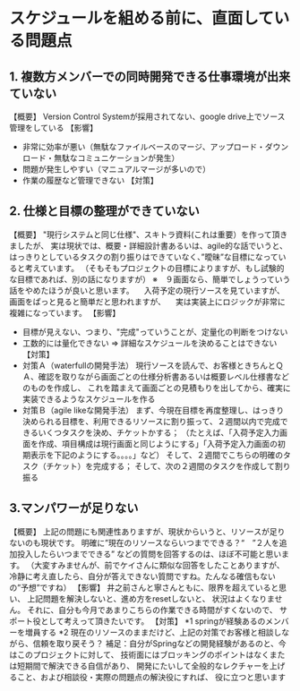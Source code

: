 # スケジュールを組める前に、直面している問題点
## 1. 複数方メンバーでの同時開発できる仕事環境が出来ていない
【概要】
Version Control Systemが採用されてない、google drive上でソース管理をしている
【影響】
* 非常に効率が悪い（無駄なファイルベースのマージ、アップロード・ダウンロード・無駄なコミュニケーションが発生）
* 問題が発生しやすい（マニュアルマージが多いので）
* 作業の履歴など管理できない
【対策】

## 2. 仕様と目標の整理ができていない
【概要】
"現行システムと同じ仕様"、スキトラ資料(これは重要）を作って頂きましたが、
実は現状では、概要・詳細設計書あるいは、agile的な話でいうと、
はっきりとしているタスクの割り振りはできていなく、”曖昧”な目標になっていると考えています。
（そもそもプロジェクトの目標によりますが、もし試験的な目標であれば、別の話になりますが）
※　９画面なら、簡単でしょうっていう話をやめたほうが良いと思います。
　入荷予定の現行ソースを見ていますが、画面をぱっと見ると簡単だと思われますが、
　実は実装上にロジックが非常に複雑になっています。
【影響】
* 目標が見えない、つまり、"完成"っていうことが、定量化の判断をつけない
* 工数的には量化できない => 詳細なスケジュールを決めることはできない
【対策】
* 対策Ａ（waterfullの開発手法）
現行ソースを読んで、お客様ときちんとＱＡ、確認を取りながら画面ごとの仕様分析書あるいは概要レベル仕様書などのものを作成し、
これを踏まえて画面ごとの見積もりを出してから、確実に実装できるようなスケジュールを作る
* 対策Ｂ（agile likeな開発手法）
まず、今現在目標を再度整理し、はっきり決められる目標を、利用できるリソースに割り振って、２週間以内で完成できるいくつタスクを決め、チケットかする；
（たとえば、「入荷予定入力画面を作成、項目構成は現行画面と同じようにする」「入荷予定入力画面の初期表示を下記のようにする。。。。」など）
そして、２週間でこちらの明確のタスク（チケット）を完成する；
そして、次の２週間のタスクを作成して割り振る

## 3.マンパワーが足りない
【概要】
上記の問題にも関連性ありますが、現状からいうと、リソースが足りないのも現状です。
明確に”現在のリソースならいつまでできる？“　”２人を追加投入したらいつまでできる”
などの質問を回答するのは、ほぼ不可能と思います。
（大変すみませんが、前でケイさんに類似な回答をしたことありますが、冷静に考え直したら、自分が答えできない質問ですね。たんなる確信もないの”予想”ですね）
【影響】
井之前さんと寧さんともに、限界を超えていると思い、
上記問題を解決しないと、進め方をresetしないと、
状況はよくなりません。
それに、自分も今月であまりこちらの作業できる時間がすくないので、
サポート役として考えって頂きたいです。
【対策】
*1 springが経験あるのメンバーを増員する
*2 現在のリソースのままだけど、上記の対策でお客様と相談しながら、信頼を取り戻そう？
補足：自分がSpringなどの開発経験があるのと、今はこのプロジェクトに対して、
技術面にはブロッキングのポイントはなくまたは短期間で解決できる自信があり、
開発にたいして全般的なレクチャーを上げること、および相談役・実際の問題点の解決役にすれば、
役に立つと思います

